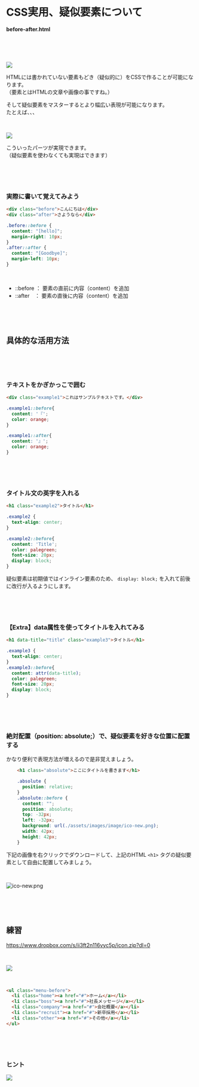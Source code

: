 
# CSS実用、疑似要素について

**before-after.html**

<br><br><br>

![](https://laro.jp/wp-content/uploads/2019/11/lesson-css-before1.png)


HTMLには書かれていない要素もどき（疑似的に）をCSSで作ることが可能になります。  
（要素とはHTMLの文章や画像の事ですね。）  

そして疑似要素をマスターするとより幅広い表現が可能になります。  
たとえば、、、  

<br>

![](https://laro.jp/wp-content/uploads/2019/11/lesson-css-before2.png)


こういったパーツが実現できます。  
（疑似要素を使わなくても実現はできます）

<br><br><br>

### 実際に書いて覚えてみよう

```html
<div class="before">こんにちは</div>
<div class="after">さようなら</div>
```
```css
.before::before {
  content: "[hello]";
  margin-right: 10px;
}
.after::after {
  content: "[Goodbye]";
  margin-left: 10px;
}
```

<br>

- ::before ： 要素の直前に内容（content）を追加
- ::after　： 要素の直後に内容（content）を追加

<br><br><br>

## 具体的な活用方法

<br><br><br>

### テキストをかぎかっこで囲む



```html
<div class="example1">これはサンプルテキストです。</div>
```
```css
.example1::before{
  content: '『';
  color: orange;
}

.example1::after{
  content: '』';
  color: orange;
}
```

<br><br><br>

### タイトル文の英字を入れる

```html
<h1 class="example2">タイトル</h1>
```
```css
.example2 {
  text-align: center;
}

.example2::before{
  content: 'Title';
  color: palegreen;
  font-size: 20px;
  display: block;
}
```

疑似要素は初期値ではインライン要素のため、 `display: block;`  を入れて前後に改行が入るようにします。

<br><br><br>

### 【Extra】data属性を使ってタイトルを入れてみる

```html
<h1 data-title="title" class="example3">タイトル</h1>
```
```css
.example3 {
  text-align: center;
}
.example3::before{
  content: attr(data-title);
  color: palegreen;
  font-size: 20px;
  display: block;
}
```

<br><br><br>

### 絶対配置（position: absolute;）で、疑似要素を好きな位置に配置する

かなり便利で表現方法が増えるので是非覚えましょう。

```html
    <h1 class="absolute">ここにタイトルを書きます</h1>
```
```css
    .absolute {
      position: relative;
    }
    .absolute::before {
      content: "";
      position: absolute;
      top: -32px;
      left: -32px;
      background: url(./assets/images/image/ico-new.png);
      width: 42px;
      height: 42px;
    }
```

下記の画像を右クリックでダウンロードして、上記のHTML `<h1>` タグの疑似要素として自由に配置してみましょう。

<br>

![ico-new.png](https://laro.jp/wp-content/uploads/2019/11/lesson-css-before3.png)

<br><br><br>

## 練習
https://www.dropbox.com/s/ii3ft2n116vyc5p/icon.zip?dl=0

<br>

![](https://laro.jp/wp-content/uploads/2019/11/lesson-css-before4.png)

<br>

```html
<ul class="menu-before">
  <li class="home"><a href="#">ホーム</a></li>
  <li class="boss"><a href="#">社長メッセージ</a></li>
  <li class="company"><a href="#">会社概要</a></li>
  <li class="recruit"><a href="#">新卒採用</a></li>
  <li class="other"><a href="#">その他</a></li>
</ul>
```

<br><br><br>

### ヒント

![](https://laro.jp/wp-content/uploads/2019/11/lesson-css-before5.png)



